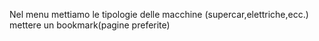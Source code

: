 Nel menu mettiamo le tipologie delle macchine (supercar,elettriche,ecc.)
mettere un bookmark(pagine preferite)
